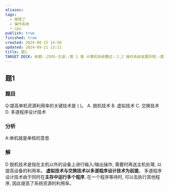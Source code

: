 ```yaml
---
aliases: 
tags:
  - 做错了
  - 操作系统
  - cpu
publish: true
finished: true
created: 2024-08-15 14:50
updated: 2024-09-21 13:11
title: 题1
TARGET DECK: 刷题::25OS-王道::第 1 章 计算机系统概述::1.2 操作系统发展历程::题1
---
```

## 题1
### 题目
Q:提高单机资源利用率的关键技术是 ( )。
A. 脱机技术 B. 虚拟技术
C. 交换技术 D. 多道程序设计技术
### 分析
A:单机就是单核的意思
### 解
D
脱机技术是指在主机以外的设备上进行输入/输出操作, 需要时再送主机处理, 以提高设备的利用率。
**虚拟技术与交换技术以多道程序设计技术为前提**。
多道程序设计技术由于同时在**主存中运行多个程序**, 在一个程序等待时, 可以去执行其他程序, 因此提高了系统资源的利用率。

